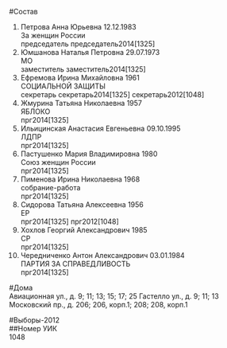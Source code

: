 #Состав  
1. Петрова Анна Юрьевна 12.12.1983  
    За женщин России  
    председатель председатель2014[1325]  
2. Юмшанова Наталья Петровна 29.07.1973  
    МО  
    заместитель заместитель2014[1325]  
3. Ефремова Ирина Михайловна 1961  
    СОЦИАЛЬНОЙ ЗАЩИТЫ  
    секретарь секретарь2014[1325] секретарь2012[1048]  
4. Жмурина Татьяна Николаевна 1957  
    ЯБЛОКО  
    прг2014[1325]  
5. Ильицинская Анастасия Евгеньевна 09.10.1995  
    ЛДПР  
    прг2014[1325]  
6. Пастушенко Мария Владимировна 1980  
    Союз женщин России  
    прг2014[1325]  
7. Пименова Ирина Николаевна 1968  
    собрание-работа  
    прг2014[1325]  
8. Сидорова Татьяна Алексеевна 1956  
    ЕР  
    прг2014[1325] прг2012[1048]  
9. Хохлов Георгий Александрович 1985  
    СР  
    прг2014[1325]  
10. Чередниченко Антон Александрович 03.01.1984  
    ПАРТИЯ ЗА СПРАВЕДЛИВОСТЬ  
    прг2014[1325]  
  
#Дома  
Авиационная ул., д. 9; 11; 13; 15; 17; 25 Гастелло ул., д. 9; 11; 13 Московский пр., д. 206; 206, корп.1; 208; 208, корп.1  
  
#Выборы-2012  
##Номер УИК  
1048  
